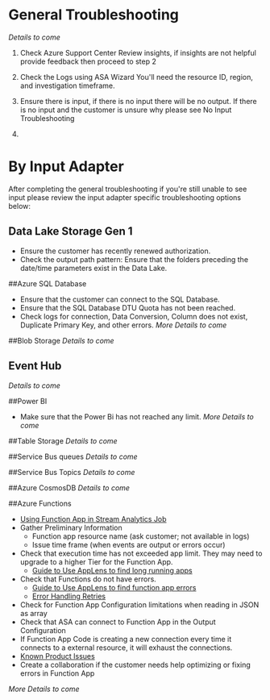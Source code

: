 # General Troubleshooting 
_Details to come_
 
1. Check Azure Support Center
Review insights, if insights are not helpful provide feedback then proceed to step 2

2. Check the Logs using ASA Wizard
You'll need the resource ID, region, and investigation timeframe.

3. Ensure there is input, if there is no input there will be no output. If there is no input and the customer is unsure why please see No Input Troubleshooting

4. 

# By Input Adapter 

After completing the general troubleshooting if you're still unable to see input please review the input adapter specific troubleshooting options below: 

 
## Data Lake Storage Gen 1
- Ensure the customer has recently renewed authorization.
- Check the output path pattern: Ensure that the folders preceding the date/time parameters exist in the Data Lake.

##Azure SQL Database
- Ensure that the customer can connect to the SQL Database.
- Ensure that the SQL Database DTU Quota has not been reached.
- Check logs for connection, Data Conversion, Column does not exist, Duplicate Primary Key, and other errors.
_More Details to come_

##Blob Storage
_Details to come_

## Event Hub 
_Details to come_
 
##Power BI
- Make sure that the Power Bi has not reached any limit.
_More Details to come_

##Table Storage
_Details to come_

##Service Bus queues
_Details to come_

##Service Bus Topics
_Details to come_

##Azure CosmosDB
_Details to come_

##Azure Functions
- [Using Function App in Stream Analytics Job](https://docs.microsoft.com/en-us/azure/stream-analytics/stream-analytics-with-azure-functions)
- Gather Preliminary Information
   - Function app resource name (ask customer; not available in logs)
   - Issue time frame (when events are output or errors occur)
- Check that execution time has not exceeded app limit.  They may need to upgrade to a higher Tier for the Function App.
   - [Guide to Use AppLens to find long running apps](https://msdata.visualstudio.com/Azure%20Stream%20Analytics/_wiki/wikis/Azure%20Stream%20Analytics.wiki/4997/Troubleshootng-Azure-Functions-Output-related-issues)
- Check that Functions do not have errors.
   - [Guide to Use AppLens to find function app errors](https://msdata.visualstudio.com/Azure%20Stream%20Analytics/_wiki/wikis/Azure%20Stream%20Analytics.wiki/4997/Troubleshootng-Azure-Functions-Output-related-issues)
   - [Error Handling Retries](https://docs.microsoft.com/en-us/azure/stream-analytics/stream-analytics-with-azure-functions#error-handling-and-retries) 
- Check for Function App Configuration limitations when reading in JSON as array
- Check that ASA can connect to Function App in the Output Configuration
- If Function App Code is creating a new connection every time it connects to a external resource, it will exhaust the connections.
- [Known Product Issues](https://docs.microsoft.com/en-us/azure/stream-analytics/stream-analytics-with-azure-functions#known-issues)
- Create a collaboration if the customer needs help optimizing or fixing errors in Function App

_More Details to come_
